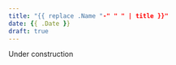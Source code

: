 ```yaml
---
title: "{{ replace .Name "-" " " | title }}"
date: {{ .Date }}
draft: true
---
```


Under construction